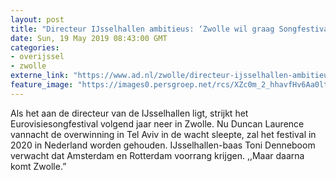 ```yaml
---
layout: post
title: "Directeur IJsselhallen ambitieus: ‘Zwolle wil graag Songfestival 2020 organiseren’"
date: Sun, 19 May 2019 08:43:00 GMT
categories: 
- overijssel 
- zwolle 
externe_link: "https://www.ad.nl/zwolle/directeur-ijsselhallen-ambitieus-zwolle-wil-graag-songfestival-2020-organiseren~a3c5785b/"
feature_image: "https://images0.persgroep.net/rcs/XZc0m_2_hhavfHv6Aa0lttmJc24/diocontent/148735968/_fitwidth/400/?appId=21791a8992982cd8da851550a453bd7f&quality=0.7"
---
```


Als het aan de directeur van de IJsselhallen ligt, strijkt het Eurovisiesongfestival volgend jaar neer in Zwolle. Nu Duncan Laurence vannacht de overwinning in Tel Aviv in de wacht sleepte, zal het festival in 2020 in Nederland worden gehouden. IJsselhallen-baas Toni Denneboom verwacht dat Amsterdam en Rotterdam voorrang krijgen. ,,Maar daarna komt Zwolle.”
